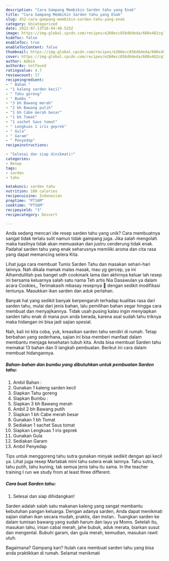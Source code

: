 ```yaml
---
description: "Cara Gampang Membikin Sarden tahu yang Enak"
title: "Cara Gampang Membikin Sarden tahu yang Enak"
slug: 452-cara-gampang-membikin-sarden-tahu-yang-enak
category: Uncategorized
date: 2022-07-13T16:44:48.525Z
image: https://img-global.cpcdn.com/recipes/e260ecc856d6deda/680x482cq70/sarden-tahu-foto-resep-utama.jpg
hideToc: false
enableToc: true
enableTocContent: false
thumbnail: https://img-global.cpcdn.com/recipes/e260ecc856d6deda/680x482cq70/sarden-tahu-foto-resep-utama.jpg
cover: https://img-global.cpcdn.com/recipes/e260ecc856d6deda/680x482cq70/sarden-tahu-foto-resep-utama.jpg
author: Admin
authorAv: notfound
ratingvalue: 4.7
reviewcount: 17
recipeingredient:
- " Bahan "
- "1 kaleng sarden kecil"
- " Tahu goreng"
- " Bumbu "
- "3 bh Bawang merah"
- "2 bh Bawang putih"
- "1 bh Cabe merah besar"
- "1 bh Tomat"
- "1 sachet Saus tomat"
- " Lengkuas 1 iris geprek"
- " Gula"
- " Garam"
- " Penyedap"
recipeinstructions:

- "Selesai dan siap dinikmati!"
categories:
- Resep
tags:
- sarden
- tahu

katakunci: sarden tahu 
nutrition: 188 calories
recipecuisine: Indonesian
preptime: "PT16M"
cooktime: "PT56M"
recipeyield: "3"
recipecategory: Dessert

---
```





Anda sedang mencari ide resep sarden tahu yang unik? Cara membuatnya sangat tidak terlalu sulit namun tidak gampang juga. Jika salah mengolah maka hasilnya tidak akan memuaskan dan justru cenderung tidak enak. Padahal sarden tahu yang enak seharusnya memiliki aroma dan cita rasa yang dapat memancing selera Kita.





Lihat juga cara membuat Tumis Sarden Tahu dan masakan sehari-hari lainnya. Nah dikala mamak malas masak, mau yg gercep, ya ini Alhamdulillah pas banget udh cookmark lama dan akhirnya keluar lah resep ini bersama keluarnya salah satu nama Teh artis Nia Dasawulan ya dalam acara Cookies,, Terimakasih mbasay resepnya 🙏 dengan sedikit modifikasi tentunya. Masukkan ikan sarden dan aduk perlahan.

Banyak hal yang sedikit banyak berpengaruh terhadap kualitas rasa dari sarden tahu, mulai dari jenis bahan, lalu pemilihan bahan segar hingga cara membuat dan menyajikannya. Tidak usah pusing kalau ingin menyiapkan sarden tahu enak di mana pun anda berada, karena asal sudah tahu triknya maka hidangan ini bisa jadi sajian spesial.






Nah, kali ini kita coba, yuk, kreasikan sarden tahu sendiri di rumah. Tetap berbahan yang sederhana, sajian ini bisa memberi manfaat dalam membantu menjaga kesehatan tubuh kita. Anda bisa membuat Sarden tahu memakai 13 bahan dan 0 langkah pembuatan. Berikut ini cara dalam membuat hidangannya.

<!--inarticleads1-->

##### Bahan-bahan dan bumbu yang dibutuhkan untuk pembuatan Sarden tahu:

1. Ambil  Bahan :
1. Gunakan 1 kaleng sarden kecil
1. Siapkan  Tahu goreng
1. Siapkan  Bumbu :
1. Siapkan 3 bh Bawang merah
1. Ambil 2 bh Bawang putih
1. Siapkan 1 bh Cabe merah besar
1. Gunakan 1 bh Tomat
1. Sediakan 1 sachet Saus tomat
1. Siapkan  Lengkuas 1 iris geprek
1. Gunakan  Gula
1. Sediakan  Garam
1. Ambil  Penyedap


Tips untuk menggoreng tahu sutra gunakan minyak sedikit dengan api kecil ya. Lihat juga resep Martabak mini tahu sutera enak lainnya. Tahu sutra, tahu putih, tahu kuning, tak semua jenis tahu itu sama. In the teacher training I run we study from at least three different. 

<!--inarticleads2-->

##### Cara buat Sarden tahu:


1. Selesai dan siap dihidangkan!

Sarden adalah salah satu makanan kaleng yang sangat membantu kebutuhan pangan keluarga. Dengan adanya sarden, Anda dapat menikmati sajian olahan ikan secara mudah, praktis, dan instan.. Tuangkan sarden ke dalam tumisan bawang yang sudah harum dan layu ya Moms. Setelah itu, masukan tahu, irisan cabai merah, jahe bubuk, aduk merata, biarkan susut dan mengental. Bubuhi garam, dan gula merah, kemudian, masukan rawit utuh. 

Bagaimana? Gampang kan? Itulah cara membuat sarden tahu yang bisa anda praktikkan di rumah. Selamat menikmati
